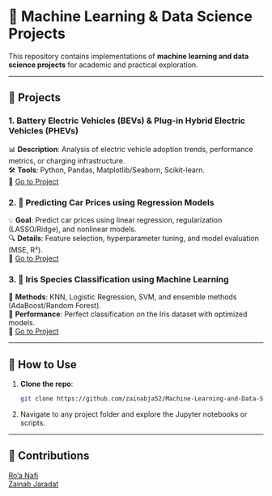 # 🚀 Machine Learning & Data Science Projects  
This repository contains implementations of **machine learning and data science projects** for academic and practical exploration.  

---

## 📂 Projects  
### 1. **Battery Electric Vehicles (BEVs) & Plug-in Hybrid Electric Vehicles (PHEVs)**  
📊 **Description**: Analysis of electric vehicle adoption trends, performance metrics, or charging infrastructure.  
🛠 **Tools**: Python, Pandas, Matplotlib/Seaborn, Scikit-learn.  
📁 [Go to Project](/Battery%20Electric%20Vehicles%20(BEVs)%20and%20Plug-in%20Hybrid%20Electric%20Vehicles%20(PHEVs))  

### 2. **🚗 Predicting Car Prices using Regression Models**  
💡 **Goal**: Predict car prices using linear regression, regularization (LASSO/Ridge), and nonlinear models.  
🔍 **Details**: Feature selection, hyperparameter tuning, and model evaluation (MSE, R²).  
📁 [Go to Project](/Predicting%20Car%20Prices%20using%20Regression%20Models)  

### 3. **🌸 Iris Species Classification using Machine Learning**  
🤖 **Methods**: KNN, Logistic Regression, SVM, and ensemble methods (AdaBoost/Random Forest).  
🎯 **Performance**: Perfect classification on the Iris dataset with optimized models.  
📁 [Go to Project](/Iris%20Species%20Classification%20using%20Machine%20Learning)  

---

## 📝 How to Use  
1. **Clone the repo**:  
   ```bash  
   git clone https://github.com/zainabja52/Machine-Learning-and-Data-Science  
   ```  
2. Navigate to any project folder and explore the Jupyter notebooks or scripts.  

---

## 🤝 Contributions  
 [Ro’a Nafi](https://github.com/RoaNafi)  
 [Zainab Jaradat](https://github.com/zainabja52)                       

